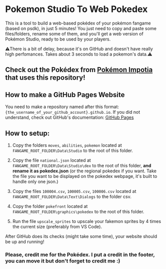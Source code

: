 # Pokemon Studio To Web Pokedex
This is a tool to build a web-based pokédex of your pokémon fangame (based on psdk), in just 5 minutes!
You just need to copy and paste some files/folders, rename some of them, and you'll get a web version of Pokémon Studio, ready to be used by your players.

⚠️There is a bit of delay, because it's on GitHub and doesn't have really high perfomances. Takes about 3 seconds to load a pokemon's data.⚠️

## Check out the Pokédex from [Pokémon Impotia](https://pokemon-impotia.github.io) that uses this repository!

## How to make a GitHub Pages Website
You need to make a repository named after this format: `{the_username_of_your_github_account}.github.io`.
If you did not understand, check out GitHub's documentation: [GitHub Pages](https://pages.github.com/)

## How to setup:
1. Copy the folders `moves`, `abilities`, `pokemon` located at `FANGAME_ROOT_FOLDER\Data\Studio` to the root of this folder.
   
2. Copy the file `national.json` located at `FANGAME_ROOT_FOLDER\Data\Studio\dex` to the root of this folder, **and rename it as pokedex.json**
   (or the regional pokedex if you want. Take the file you want to be displayed on the pokedex webpage, it's built to handle only one json.)
   
3. Copy the files `100004.csv`, `100005.csv`, `100006.csv` located at `FANGAME_ROOT_FOLDER\Data\Text\Dialogs` to the folder csv.
   
4. Copy the folder `pokefront` located at `FANGAME_ROOT_FOLDER\graphics\pokedex` to the root of this folder.

5. Run the file `upscale_sprites` to upscale your fakemon sprites by 4 times the current size (preferably from VS Code).

After GitHub does its checks (might take some time), your website should be up and running!


### Please, credit me for the Pokédex. I put a credit in the footer, you can move it but don't forget to credit me :)
